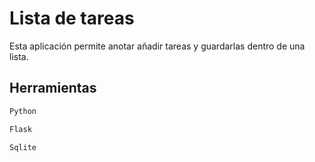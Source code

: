 # Lista de tareas

Esta aplicación permite anotar añadir tareas y guardarlas dentro de una lista.

## Herramientas

```bash
Python
```
```bash
Flask
```
```bash
Sqlite
```
